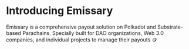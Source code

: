 # Introducing Emissary
Emissary is a comprehensive payout solution on Polkadot and Substrate-based Parachains. Specially built for DAO organizations, Web 3.0 companies, and individual projects to manage their payouts 🪙
